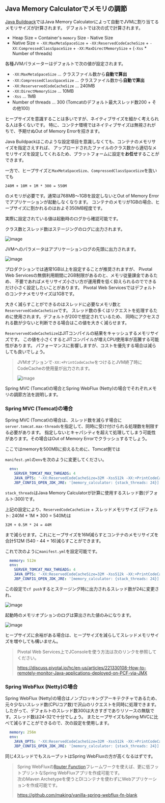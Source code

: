 ## Java Memory Calculatorでメモリの調節

[Java Buildpack](https://github.com/cloudfoundry/java-buildpack)ではJava Memory Calculatorによって自動でJVMに割り当てるメモリサイズが計算されます。
デフォルトでは次の式で計算されます。

* Heap Size = Container's `memory` Size - Native Size
* Native Size = `-XX:MaxMetaSpaceSize` + `-XX:ReservedCodeCacheSize` + `-XX:CompressedClassSpaceSize` + `-XX:MaxDirectMemorySize` + (`-Xss` * Number of threads)

各種JVMパラメーターはデフォルトで次の値が設定されます。

* `-XX:MaxMetaSpaceSize`  ... クラスファイル数から**自動で算出**
* `-XX:CompressedClassSpaceSize` ... クラスファイル数から**自動で算出**
* `-XX:ReservervedCodeCacheSize` ... 240MB
* `-XX:DirectMemorySize` ... 10MB
* `-Xss` ... 1MB
* Number of threads ... 300 (Tomcatのデフォルト最大スレッド数200 + その他100)


ヒープサイズを意識することは多いですが、ネイティブサイズを細かく考えられる人は多くないです。
特に、コンテナ環境ではネイティブサイズは無視されがちで、予期せぬOut of Memory Errorを招きます。

Java Buildpackはこのような設定項目を意識しなくても、コンテナのメモリサイズを指定さえすれば、
アップロードされたファイルのクラス数から適切なメモリサイズを設定してくれるため、プラットフォームに設定を**お任せ**することができます。

一方で、ヒープサイズと`MaxMetaSpaceSize`、`CompressedClassSpaceSize`を抜いても

```
240M + 10M + 1M * 300 = 550M
```

のメモリが必要です。通常は768MB〜1GBを設定しないとOut of Memory Errorでアプリケーションが起動しなくなります。
コンテナのメモリが1GBの場合、ヒープサイズに割かれるのはおよそ350MB程度です。

実際に設定されている値は起動時のログから確認可能です。

クラス数とスレッド数はステージングのログに出力されます。

![image](https://user-images.githubusercontent.com/106908/35510377-2db19610-053b-11e8-8758-4263e2e0ab85.png)

JVMへのパラメータはアプリケーションログの先頭に出力されます。

![image](https://user-images.githubusercontent.com/106908/35510357-1c1d8300-053b-11e8-8123-134897d33c9e.png)


プロダクションでは通常1GB以上を設定することが推奨されますが、
Pivotal Web Servicesの無償利用期間に2GB制限があるのと、メモリ従量課金であるため、
不要であればメモリサイズ小さい方が運用費を低く抑えられるのでできるだけ小さく設定したいことがあります。
Pivotal Web Servicesではデフォルトのコンテナメモリサイズは1GBです。

大きく減らすことができるのはスレッドに必要なメモリ数と`ReservervedCodeCacheSize`です。
スレッド数の多くはリクエストを処理するために使用されます。デフォルトが200で想定されているため、
同時にアクセスされる数が少ないと判断できる場合はこの値を大きく減らせます。

`ReservervedCodeCacheSize`はJITコンパイルの結果をキャッシュするメモリサイズです。
この値を小さくするとJITコンパイルが増えCPU使用率が高騰する可能性があります。
パフォーマンスに影響しますが、コストを優先する場合は減らしても良いでしょう。

> JVMオプションで`-XX:+PrintCodeCache`をつけるとJVM終了時にCodeCacheの使用量が出力されます。
> 
> ![image](https://user-images.githubusercontent.com/106908/35508867-56ea108a-0535-11e8-835e-4751f11213fc.png)


Spring MVC (Tomcat)の場合とSpring WebFlux (Netty)の場合でそれぞれメモリの調節方法を説明します。

### Spring MVC (Tomcat)の場合

Spring MVC (Tomcat)の場合は、スレッド数を減らす場合に`server.tomcat.max-threads`を指定して、同時に受け付けられる処理数を制限する必要があります。
指定しないとキャパシティを超えて処理してしまう可能性があります。その場合はOut of Memory Errorでクラッシュするでしょう。

ここではmemoryを500MBに抑えるために、Tomcat側では


`manifest.yml`の`env`を次のように変更してください。

``` yaml
  env:
    SERVER_TOMCAT_MAX_THREADS: 4
    JAVA_OPTS: '-XX:ReservedCodeCacheSize=32M -Xss512k -XX:+PrintCodeCache'
    JBP_CONFIG_OPEN_JDK_JRE: '[memory_calculator: {stack_threads: 24}]' # 4 (tomcat) + 20 (etc)
```

`stack_threads`はJava Memory Calculatorが計算に使用するスレッド数(デフォルト:300)です。

上記の設定により、`ReservedCodeCacheSize` + スレッドメモリサイズ (デフォルト: 240M + 1M * 300 = 540M)は

```
32M + 0.5M * 24 = 44M
```

まで減らせます。これにヒープサイズを16M減らすとコンテナのメモリサイズを合計512M (540 - 44 + 16)減らすことができます。


これで次のように`manifest.yml`を設定可能です。

``` yaml
  memory: 512m
  env:
    SERVER_TOMCAT_MAX_THREADS: 4
    JAVA_OPTS: '-XX:ReservedCodeCacheSize=32M -Xss512k -XX:+PrintCodeCache'
    JBP_CONFIG_OPEN_JDK_JRE: '[memory_calculator: {stack_threads: 24}]' # 4 (tomcat) + 20 (etc)
```

この設定で`cf push`するとステージング時に出力されるスレッド数が24に変更され、

![image](https://user-images.githubusercontent.com/106908/35510303-eaf703fa-053a-11e8-8302-a9e8cf162283.png)

起動時のメモリオプションのログは算出された値のみになります。

![image](https://user-images.githubusercontent.com/106908/35510342-0ee80b60-053b-11e8-8b51-131f74ad55fd.png)


ヒープサイズに余裕がある場合は、ヒープサイズを減らしてスレッドメモリサイズを増やしても構いません。

> Pivotal Web Services上でJConsoleを使う方法は次のリンクを参照してください。
>
> https://discuss.pivotal.io/hc/en-us/articles/221330108-How-to-remotely-monitor-Java-applications-deployed-on-PCF-via-JMX

### Spring WebFlux (Netty)の場合

Spring WebFlux (Netty)の場合はノンブロッキングアーキテクチャであるため、元々少ないスレッド数(CPUコア数)で沢山のリクエストを同時に処理できます。
したがって、デフォルトのスレッド数300は大きすぎでありリソースの無駄です。スレッド数は24-32で十分でしょう。
またヒープサイズもSpring MVCに比べて減らすことができるので、次の設定を使用します。

``` yaml
  memory: 256m
  env:
    JAVA_OPTS: '-XX:ReservedCodeCacheSize=32M -Xss512k -XX:+PrintCodeCache'
    JBP_CONFIG_OPEN_JDK_JRE: '[memory_calculator: {stack_threads: 24}]' # 4 (core) + 20 (etc)
```

同じ4スレッドでもスループットはSpring WebFluxの方が高くなるはずです。

> Spring WebFluxの[Router Function](https://docs.spring.io/spring-framework/docs/5.0.x/spring-framework-reference/web-reactive.html#webflux-fn)フレームワークを使えば、更に低フットプリントなSpring WebFluxアプリを作成可能です。<br>
> 次のMaven Archetypeを使うとDIコンテナを使わずにWebアプリケーションを作成可能です。 
> 
> https://github.com/making/vanilla-spring-webflux-fn-blank
